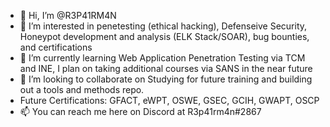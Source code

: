 - 👋 Hi, I’m @R3P41RM4N
- 👀 I’m interested in penetesting (ethical hacking), Defenseive Security, Honeypot development and analysis (ELK Stack/SOAR), bug bounties, and certifications
- 🌱 I’m currently learning Web Application Penetration Testing via TCM and INE, I plan on taking additional courses via SANS in the near future
- 💞️ I’m looking to collaborate on Studying for future training and building out a tools and methods repo.
- Future Certifications: GFACT, eWPT, OSWE, GSEC, GCIH, GWAPT, OSCP
- 📫 You can reach me here on Discord at R3p41rm4n#2867

<!---
R3P41RM4N/R3P41RM4N is a ✨ special ✨ repository because its `README.md` (this file) appears on your GitHub profile.
You can click the Preview link to take a look at your changes.
--->
